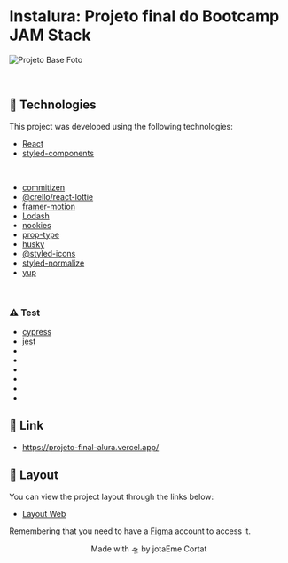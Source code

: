 # Instalura: Projeto final do Bootcamp JAM Stack

![Projeto Base Foto](https://raw.githubusercontent.com/alura-challenges/instalura-base/main/_docs/projeto-base.png)

<br>

## 🧪 Technologies

This project was developed using the following technologies:

- [React](https://reactjs.org)
- [styled-components](https://styled-components.com/)
<br>

- [commitizen](https://github.com/commitizen/cz-cli)
- [@crello/react-lottie](https://crello.github.io/react-lottie/)
- [framer-motion](https://www.framer.com/motion/)
- [Lodash](https://lodash.com/)
- [nookies](https://github.com/maticzav/nookies)
- [prop-type]()
- [husky](https://typicode.github.io/husky/#/)
- [@styled-icons](https://styled-icons.js.org/)
- [styled-normalize](https://github.com/sergeysova/styled-normalize)
- [yup](https://github.com/jquense/yup )
<br>

### ⚠️ Test
- [cypress](https://www.cypress.io/)
- [jest](https://jestjs.io/)
- []()
- []()
- []()
- []()
- []()
- []()


## 🚀 Link
 - https://projeto-final-alura.vercel.app/

## 🔖 Layout

You can view the project layout through the links below:

- [Layout Web](https://www.figma.com/file/Veefm1pjkeTFcJC7BUqHge/Instalura?node-id=0%3A1) 

Remembering that you need to have a [Figma](http://figma.com/) account to access it.

<p align="center">Made with 🛸 by jotaEme Cortat</p>